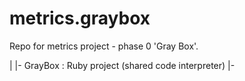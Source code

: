metrics.graybox
===============

Repo for metrics project - phase 0 'Gray Box'.

|
|- GrayBox : Ruby project (shared code interpreter)
|-
